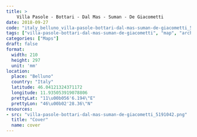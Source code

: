 ```yaml
---
title: > 
    Villa Pasole - Bottari - Dal Mas - Suman - De Giacometti
date: 2018-09-27
code: "italy_belluno_villa-pasole-bottari-dal-mas-suman-de-giacometti_5191042"
tags: ["villa-pasole-bottari-dal-mas-suman-de-giacometti", "map", "architecture", "buildings", "Belluno", "Italy"]
categories: ["Maps"]
draft: false
format:
  width: 210
  height: 297
  unit: 'mm'
location:
  place: "Belluno"
  country: "Italy"
  latitude: 46.04121324371172
  longitude: 11.935053919078806
  prettyLat: "11\u00b056'6.194\"E"
  prettyLon: "46\u00b02'28.36\"N"
resources:
- src: "villa-pasole-bottari-dal-mas-suman-de-giacometti_5191042.png"
  title: "Cover"
  name: cover
---
```


